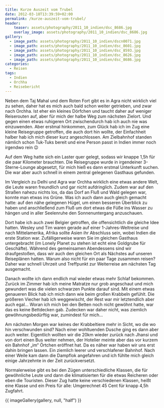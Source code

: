 ```yaml
---
title: Kurze Auszeit vom Trubel
date: 2012-03-18T13:39:59+02:00
permalink: /kurze-auszeit-vom-trubel/
header:
    teaser: assets/photography/2011_10_indien/dsc_8686.jpg
    overlay_image: assets/photography/2011_10_indien/dsc_8686.jpg
gallery:
  - image_path: assets/photography/2011_10_indien/dscn0071.jpg
  - image_path: assets/photography/2011_10_indien/dsc_8601.jpg
  - image_path: assets/photography/2011_10_indien/dsc_8593.jpg
  - image_path: assets/photography/2011_10_indien/dsc_8626.jpg
  - image_path: assets/photography/2011_10_indien/dsc_8686.jpg
categories:
  - Reisen
tags:
  - Indien
  - Orchha
  - Reisebericht
---
```


Neben dem Taj Mahal und dem Roten Fort gibt es in Agra nicht wirklich viel zu sehen, daher hat es mich auch bald schon weiter getrieben, 
und zwar nach Orchha. Ist eher ein kleines Dörfchen und taucht daher auf weniger Reiserouten auf, 
aber für mich der halbe Weg zum nächsten Zielort. Und gegen einen etwas ruhigeren Ort zwischendurch hab ich auch nie was einzuwenden.
Aber erstmal hinkommen, zum Glück hab ich im Zug eine kleine Reisegruppe getroffen, die auch dort hin wollte, 
der Einfachheit halber hab ich mich dieser kurz angeschlossen. Am Zielbahnhof standen nämlich schon Tuk-Tuks bereit 
und eine Person passt in Indien immer noch irgendwo rein 😉  

Auf dem Weg hatte sich ein Laster quer gelegt, sodass wir knappe 1,5h für die paar Kilometer brauchten. 
Die Reisegruppe wurde in irgendeiner 3-Sterne-Lounge abgesetzt, für mich hieß es dann erstmal Unterkunft suchen. 
Die war aber auch schnell in einem zentral gelegenen Gasthaus gefunden.  

Im Vergleich zu Delhi und Agra war Orchha wirklich eine etwas andere Welt, die Leute waren freundlich und gar nicht aufdringlich. 
Zudem war auf den Straßen nahezu nichts los, da das Dorf an Fluß und Wald gelegen war, konnte man etwas ins Grüne. 
Was ich auch dann auch gleich gemacht hatte: auf den nähe gelegenen Hügel, um einen besseren Überblick zu haben 
und anschließend zum Fluß um dort etwas die Füße ins Wasser zu hängen und in aller Seelenruhe den Sonnenuntergang anzuschauen.  

Dort habe ich auch zwei Belgier getroffen, die offensichtlich die gleiche Idee hatten. 
Wesley und Tim waren gerade auf einer 1-Jahres-Weltreise und nach Mittelamerika, Afrika sollte Asien ihr Abschluss sein, wobei Indien die erste Station war.
Zufälligerweise waren Sie im gleichen Gasthaus untergebracht (im Lonely Planet zu stehen ist echt eine Goldgrube für Geschäfte). 
Während des gemeinsamen Abendessens sind wir draufgestoßen, dass wir auch den gleichen Ort als Nächstes auf unseren Reiseplänen hatten. 
Warum also nicht für ein paar Tage zusammen reisen? Daher war schnell Uhrzeit und Treffpunkt zur Weiterreise am nächsten Tag ausgemacht.  

Danach wollte ich dann endlich mal wieder etwas mehr Schlaf bekommen. Zurück im Zimmer hab ich meine Matratze 
nur grob angeschaut und mich gewundert was die vielen schwarzen Punkte darauf sind. Mit einem etwas genaueren Blick 
hab ich mich dann wie beim großen Krabbeln gefühlt. Die größeren Viecher hab ich weggewischt, der Rest war mir letztendlich aber auch egal…
Woran ich mich bei den Betten noch nicht gewöhnt hatte, war das es keine Bettdecken gab. Zudecken war daher nicht, 
was ziemlich gewöhnungsbedürftig war, zumindest für mich…

Am nächsten Morgen war keines der Krabbeltiere mehr in Sicht, wo die wo hin verschwunden sind? 
Nach einer wohltuenden Dusche ging es dann aber auch weiter. Eigentlich wollten wir die 20km wieder zurück nach Jhansi 
und von dort einen Bus weiter nehmen, der Hotelier meinte aber das vor kurzem ein Bahnhof „im“ Örtchen eröffnet hat. 
Da es näher war haben wir uns erst dahin bringen lassen. Ein ziemlich leerer und verschlafener Bahnhof. 
Nach einer Weile kam dann die Dampflok angefahren und ich fühlte mich gleich einige Jahrzehnte in der Zeit zurückversetzt.  

Normalerweise gibt es bei den Zügen unterschiedliche Klassen, die für gewöhnliche Leute und dann die klimatisierten 
für die etwas Reicheren oder eben die Touristen. Dieser Zug hatte keine verschiedenen Klassen, 
heißt eine Klasse und ein Preis für alle: Umgerechnet 45 Cent für knapp 4,5h Zugfahrt.

{{ imageGallery(gallery, null, "half") }}
